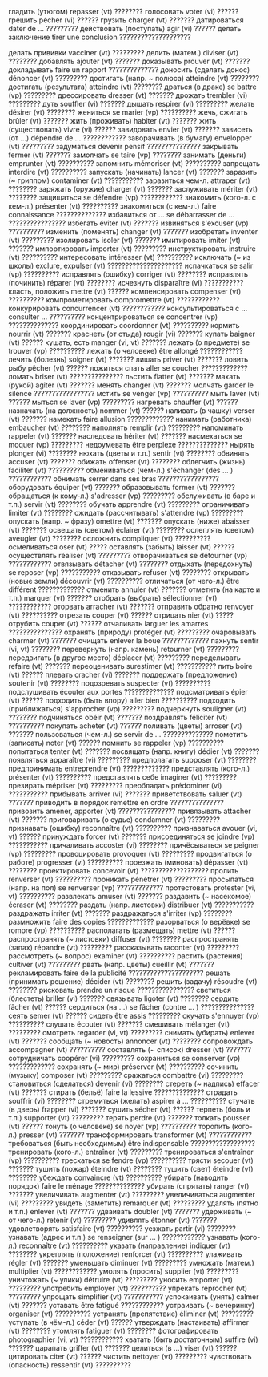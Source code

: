 гладить (утюгом) repasser (vt) ????????
голосовать voter (vi) ??????
грешить pécher (vi) ??????
грузить charger (vt) ???????
датироваться dater de … ?????????
действовать (поступать) agir (vi) ??????
делать заключение tirer une conclusion ????????????????????

делать прививки vacciner (vt) ?????????
делить (матем.) diviser (vt) ????????
добавлять ajouter (vt) ???????
доказывать prouver (vt) ???????
докладывать faire un rapport ??????????????
доносить (сделать донос) dénoncer (vt) ?????????
достигать (напр. ~ полюса) atteindre (vt) ????????
достигать (результата) atteindre (vt) ????????
драться (в драке) se battre (vp) ?????????
дрессировать dresser (vt) ???????
дрожать trembler (vi) ?????????
дуть souffler (vi) ???????
дышать respirer (vi) ?????????
желать désirer (vt) ????????
жениться se marier (vp) ??????????
жечь, сжигать brûler (vt) ???????
жить (проживать) habiter (vt) ???????
жить (существовать) vivre (vi) ??????
завидовать envier (vt) ???????
зависеть (от …) dépendre de … ????????????
заворачивать (в бумагу) envelopper (vt) ?????????
задуматься devenir pensif ???????????????
закрывать fermer (vt) ???????
замолчать se taire (vp) ????????
занимать (деньги) emprunter (vt) ??????????
запомнить mémoriser (vt) ??????????
запрещать interdire (vt) ??????????
запускать (начинать) lancer (vt) ???????
заразить (~ гриппом) contaminer (vt) ???????????
заразиться чем-л. attraper (vt) ????????
заряжать (оружие) charger (vt) ???????
заслуживать mériter (vt) ????????
защищаться se défendre (vp) ????????????
знакомить (кого-л. с кем-л.) présenter (vt) ??????????
знакомиться (с кем-л.) faire connaissance ??????????????
избавиться от … se débarrasser de … ????????????????
избегать éviter (vt) ???????
извиняться s'excuser (vp) ??????????
изменить (поменять) changer (vt) ???????
изобретать inventer (vt) ?????????
изолировать isoler (vt) ???????
имитировать imiter (vt) ???????
импортировать importer (vt) ?????????
инструктировать instruire (vt) ??????????
интересовать intéresser (vt) ??????????
исключать (~ из школы) exclure, expulser (vt) ?????????????????????
испачкаться se salir (vp) ??????????
исправлять (ошибку) corriger (vt) ????????
исправлять (починить) réparer (vt) ????????
исчезнуть disparaître (vi) ???????????
класть, положить mettre (vt) ??????
компенсировать compenser (vt) ??????????
компрометировать compromettre (vt) ????????????
конкурировать concurrencer (vt) ????????????
консультироваться c … consulter … ??????????
концентрироваться se concentrer (vp) ??????????????
координировать coordonner (vt) ??????????
кормить nourrir (vt) ???????
краснеть (от стыда) rougir (vi) ???????
купать baigner (vt) ??????
кушать, есть manger (vi, vt) ???????
лежать (о предмете) se trouver (vp) ??????????
лежать (о человеке) être allongé ????????????
лечить (болезнь) soigner (vt) ???????
лишать priver (vt) ???????
ловить рыбу pêcher (vt) ??????
ложиться спать aller se coucher ?????????????
ломать briser (vt) ???????????????
льстить flatter (vt) ???????
махать (рукой) agiter (vt) ???????
менять changer (vt) ???????
молчать garder le silence ?????????????????
мстить se venger (vp) ??????????
мыть laver (vt) ??????
мыться se laver (vp) ?????????
нагревать chauffer (vt) ??????
назначать (на должность) nommer (vt) ??????
наливать (в чашку) verser (vt) ???????
намекать faire allusion ?????????????
нанимать (работника) embaucher (vt) ????????
наполнять remplir (vt) ?????????
напоминать rappeler (vt) ???????
наследовать hériter (vt) ???????
насмехаться se moquer (vp) ?????????
недоумевать être perplexe ??????????????
нырять plonger (vi) ????????
нюхать (цветы и т.п.) sentir (vt) ????????
обвинять accuser (vt) ???????
обижать offenser (vt) ????????
облегчить (жизнь) faciliter (vt) ??????????
обмениваться (чем-л.) s'échanger (des … ) ????????????
обнимать serrer dans ses bras ?????????????????
оборудовать équiper (vt) ???????
образовывать former (vt) ???????
обращаться (к кому-л.) s'adresser (vp) ?????????
обслуживать (в баре и т.п.) servir (vt) ????????
обучать apprendre (vt) ?????????
ограничивать limiter (vt) ????????
ожидать (рассчитывать) s'attendre (vp) ?????????
опускать (напр. ~ фразу) omettre (vt) ???????
опускать (ниже) abaisser (vt) ???????
освещать (светом) éclairer (vt) ????????
ослеплять (светом) aveugler (vt) ????????
осложнить compliquer (vt) ??????????
осмеливаться oser (vt) ?????
оставлять (забыть) laisser (vt) ??????
осуществлять réaliser (vt) ?????????
отворачиваться se détourner (vp) ????????????
отвязывать détacher (vt) ????????
отдыхать (передохнуть) se reposer (vp) ???????????
отказывать refuser (vt) ????????
открывать (новые земли) découvrir (vt) ??????????
отличаться (от чего-л.) être différent ?????????????
отменить annuler (vt) ???????
отметить (на карте и т.п.) marquer (vt) ???????
отобрать (выбрать) sélectionner (vt) ????????????
оторвать arracher (vt) ???????
отправить обратно renvoyer (vt) ??????????
отрезать couper (vt) ??????
отрицать nier (vt) ?????
отрубить couper (vt) ??????
отчаливать larguer les amarres ???????????????
охранять (природу) protéger (vt) ?????????
очаровывать charmer (vt) ???????
очищать enlever la boue ?????????????
пахнуть sentir (vi, vt) ????????
перевернуть (напр. камень) retourner (vt) ?????????
передвигать (в другое место) déplacer (vt) ?????????
переделывать refaire (vt) ???????
переоценивать surestimer (vt) ???????????
пить boire (vt) ??????
плевать cracher (vi) ???????
поддержать (предложение) soutenir (vt) ????????
подозревать suspecter (vt) ??????????
подслушивать écouter aux portes ??????????????
подсматривать épier (vt) ??????
подходить (быть впору) aller bien ??????????
подходить (приближаться) s'approcher (vp) ?????????
подчеркнуть souligner (vt) ????????
подчиняться obéir (vt) ???????
поздравлять féliciter (vt) ??????????
покупать acheter (vt) ??????
поливать (цветы) arroser (vt) ???????
пользоваться (чем-л.) se servir de … ??????????????
пометить (записать) noter (vt) ??????
помнить se rappeler (vp) ??????????
попытаться tenter (vt) ???????
посвящать (напр. книгу) dédier (vt) ???????
появляться apparaître (vi) ?????????
предполагать supposer (vt) ????????
предпринимать entreprendre (vt) ?????????????
представлять (кого-л.) présenter (vt) ??????????
представлять себе imaginer (vt) ?????????
презирать mépriser (vt) ?????????
преобладать prédominer (vi) ???????????
прибывать arriver (vi) ???????
приветствовать saluer (vt) ???????
приводить в порядок remettre en ordre ???????????????
привозить amener, apporter (vt) ????????????????
привязывать attacher (vt) ???????
приговаривать (о судье) condamner (vt) ?????????
признавать (ошибку) reconnaître (vt) ??????????
признаваться avouer (vi, vt) ??????
принуждать forcer (vt) ???????
присоединяться se joindre (vp) ???????????
причаливать accoster (vi) ????????
причёсываться se peigner (vp) ?????????
провоцировать provoquer (vt) ?????????
продвигаться (о работе) progresser (vi) ??????????
проезжать (миновать) dépasser (vt) ????????
проектировать concevoir (vt) ???????????????????
пролить renverser (vt) ??????????
проникать pénétrer (vt) ?????????
просыпаться (напр. на пол) se renverser (vp) ?????????????
протестовать protester (vi, vt) ??????????
развлекать amuser (vt) ???????
раздавить (~ насекомое) écraser (vt) ????????
раздать (напр. листовки) distribuer (vt) ???????????
раздражать irriter (vt) ???????
раздражаться s'irriter (vp) ????????
размножить faire des copies ?????????????
разорваться (о верёвке) se rompre (vp) ??????????
располагать (размещать) mettre (vt) ??????
распространять (~ листовки) diffuser (vt) ????????
распространять (запах) répandre (vt) ?????????
рассказывать raconter (vt) ?????????
рассмотреть (~ вопрос) examiner (vt) ??????????
растить (растения) cultiver (vt) ?????????
рвать (напр. цветы) cueillir (vt) ???????
рекламировать faire de la publicité ?????????????????????
решать (принимать решение) décider (vt) ????????
решить (задачу) résoudre (vt) ????????
рисковать prendre un risque ????????????????
светиться (блестеть) briller (vi) ???????
связывать ligoter (vt) ????????
сердить fâcher (vt) ??????
сердиться (на …) se fâcher (contre … ) ???????????????
сеять semer (vt) ??????
сидеть être assis ?????????
скучать s'ennuyer (vp) ??????????
слушать écouter (vt) ???????
смешивать mélanger (vt) ?????????
смотреть regarder (vi, vt) ?????????
снимать (убирать) enlever (vt) ???????
сообщать (~ новость) annoncer (vt) ????????
сопровождать accompagner (vt) ??????????
составлять (~ список) dresser (vt) ???????
сотрудничать coopérer (vi) ?????????
сохраниться se conserver (vp) ?????????????
сохранять (~ мир) préserver (vt) ??????????
сочинить (музыку) composer (vt) ?????????
сражаться combattre (vi) ?????????
становиться (сделаться) devenir (vi) ????????
стереть (~ надпись) effacer (vt) ???????
стирать (бельё) faire la lessive ??????????????
страдать souffrir (vi) ????????
стремиться (желать) aspirer à … ??????????
стучать (в дверь) frapper (vi) ???????
сушить sécher (vt) ??????
терпеть (боль и т.п.) supporter (vt) ?????????
терять perdre (vt) ???????
толкать pousser (vt) ??????
тонуть (о человеке) se noyer (vp) ??????????
торопить (кого-л.) presser (vt) ???????
трансформировать transformer (vt) ????????????
требоваться
(быть необходимым)
être indispensable ??????????????????
тренировать (кого-л.) entraîner (vt) ?????????
тренироваться s'entraîner (vp) ??????????
трескаться se fendre (vp) ??????????
трясти secouer (vt) ???????
тушить (пожар) éteindre (vt) ????????
тушить (свет) éteindre (vt) ????????
убеждать convaincre (vt) ??????????
убирать (наводить порядок) faire le ménage ??????????????
убирать (спрятать) ranger (vt) ???????
увеличивать augmenter (vt) ?????????
увеличиваться augmenter (vi) ?????????
увидеть (заметить) remarquer (vt) ?????????
удалять (пятно и т.п.) enlever (vt) ???????
удваивать doubler (vt) ???????
удерживать (~ от чего-л.) retenir (vt) ?????????
удивлять étonner (vt) ???????
удовлетворять satisfaire (vt) ??????????
уезжать partir (vi) ????????
узнавать (адрес и т.п.) se renseigner (sur … ) ????????????
узнавать (кого-л.) reconnaître (vt) ??????????
указать (направление) indiquer (vt) ????????
укреплять (положение) renforcer (vt) ??????????
улаживать régler (vt) ???????
уменьшать diminuer (vt) ?????????
умножать (матем.) multiplier (vt) ????????????
умолять (просить) supplier (vt) ?????????
уничтожать (~ улики) détruire (vt) ?????????
уносить emporter (vt) ?????????
употребить employer (vt) ??????????
упрекать reprocher (vt) ?????????
упрощать simplifier (vt) ???????????
успокаивать (унять) calmer (vt) ???????
уставать être fatigué ????????????
устраивать (~ вечеринку) organiser (vt) ??????????
устранять (препятствие) éliminer (vt) ?????????
уступать (в чём-л.) céder (vt) ??????
утверждать (настаивать) affirmer (vt) ????????
утомлять fatiguer (vt) ????????
фотографировать photographier (vi, vt) ????????????
хватать (быть достаточным) suffire (vi) ???????
царапать griffer (vt) ???????
целиться (в …) viser (vt) ??????
цитировать citer (vt) ??????
чистить nettoyer (vt) ?????????
чувствовать (опасность) ressentir (vt) ??????????